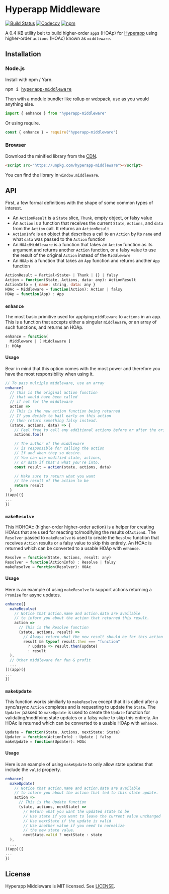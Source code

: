 # Hyperapp Middleware

[![Build Status](https://travis-ci.org/okwolf/hyperapp-middleware.svg?branch=master)](https://travis-ci.org/okwolf/hyperapp-middleware)
[![Codecov](https://img.shields.io/codecov/c/github/okwolf/hyperapp-middleware/master.svg)](https://codecov.io/gh/okwolf/hyperapp-middleware)
[![npm](https://img.shields.io/npm/v/hyperapp-middleware.svg)](https://www.npmjs.org/package/hyperapp-middleware)

A 0.4 KB utility belt to build higher-order `app`s (HOAp) for [Hyperapp](https://github.com/hyperapp/hyperapp) using higher-order `actions` (HOAc) known as `middleware`.

## Installation

### Node.js

Install with npm / Yarn.

<pre>
npm i <a href="https://www.npmjs.com/package/hyperapp-middleware">hyperapp-middleware</a>
</pre>

Then with a module bundler like [rollup](https://github.com/rollup/rollup) or [webpack](https://github.com/webpack/webpack), use as you would anything else.

```js
import { enhance } from "hyperapp-middleware"
```

Or using require.

```js
const { enhance } = require("hyperapp-middleware")
```

### Browser

Download the minified library from the [CDN](https://unpkg.com/hyperapp-middleware).

```html
<script src="https://unpkg.com/hyperapp-middleware"></script>
```

You can find the library in `window.middleware`.

## API

First, a few formal definitions with the shape of some common types of interest.

* An `ActionResult` is a `State` slice, `Thunk`, empty object, or falsy value
* An `Action` is a function that receives the current `State`, `Actions`, and `data` from the `Action` call. It returns an `ActionResult`
* `ActionInfo` is an object that describes a call to an `Action` by its `name` and what `data` was passed to the `Action` function
* An `HOAc`/`Middleware` is a function that takes an `Action` function as its argument and returns another `Action` function, or a falsy value to use the result of the original `Action` instead of the `Middleware`
* An `HOAp` is a function that takes an `App` function and returns another `App` function

```js
ActionResult = Partial<State> | Thunk | {} | falsy
Action = function(State, Actions, data: any): ActionResult
ActionInfo = { name: string, data: any }
HOAc = Middleware = function(Action): Action | falsy
HOAp = function(App) : App
```

### `enhance`

The most basic primitive used for applying `middleware` to `actions` in an app. This is a function that accepts either a singular `middleware`, or an array of such functions, and returns an HOAp.

```js
enhance = function(
  Middleware | [ Middleware ]
): HOAp
```

#### Usage

Bear in mind that this option comes with the most power and therefore you have the most responsibility when using it.

```js
// To pass multiple middleware, use an array
enhance(
  // This is the original action function
  // that would have been called
  // if not for the middleware
  action =>
  // This is the new action function being returned
  // If you decide to bail early on this action
  // then return something falsy instead.
  (state, actions, data) => {
    // Feel free to call any additional actions before or after the original action
    actions.foo()

    // The author of the middleware
    // is responsible for calling the action
    // If and when they so desire.
    // You can use modified state, actions,
    // or data if that's what you're into.
    const result = action(state, actions, data)

    // Make sure to return what you want
    // the result of the action to be
    return result
  }
)(app)({
...
})
```

### `makeResolve`

This HOHOAc (higher-order higher-order action) is a helper for creating HOAcs that are used for reacting to/modifying the results of`Action`s. The `Resolver` passed to `makeResolve` is used to create the `Resolve` function that receives `Action` results or a falsy value to skip this entirely. An HOAc is returned which can be converted to a usable HOAp with `enhance`.

```js
Resolve = function(State, Actions, result: any)
Resolver = function(ActionInfo) : Resolve | falsy
makeResolve = function(Resolver): HOAc
```

#### Usage

Here is an example of using `makeResolve` to support actions returning a `Promise` for async updates.

```js
enhance([
  makeResolve(
    // Notice that action.name and action.data are available
    // to inform you about the action that returned this result.
    action =>
      // This is the Resolve function
      (state, actions, result) =>
        // Always return what the new result should be for this action
        result && typeof result.then === "function"
          ? update => result.then(update)
          : result
  ),
  // Other middleware for fun & profit
  ...
])(app)({
...
})
```

### `makeUpdate`

This function works similiarly to `makeResolve` except that it is called after a sync/async `Action` completes and is requesting to update the `State`. The `Updater` passed to `makeUpdate` is used to create the `Update` function for validating/modifying state updates or a falsy value to skip this entirely. An HOAc is returned which can be converted to a usable HOAp with `enhance`.

```js
Update = function(State, Actions, nextState: State)
Updater = function(ActionInfo) : Update | falsy
makeUpdate = function(Updater): HOAc
```

#### Usage

Here is an example of using `makeUpdate` to only allow state updates that include the `valid` property.

```js
enhance(
  makeUpdate(
    // Notice that action.name and action.data are available
    // to inform you about the action that led to this state update.
    action =>
      // This is the Update function
      (state, actions, nextState) =>
        // Return what you want the updated state to be
        // Use state if you want to leave the current value unchanged
        // Use nextState if the update is valid
        // Use another value if you need to normalize
        // the new state value.
        nextState.valid ? nextState : state
  ),
  ...
)(app)({
...
})
```

## License

Hyperapp Middleware is MIT licensed. See [LICENSE](LICENSE.md).